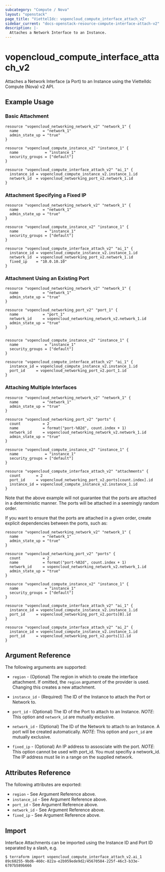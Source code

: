 ```yaml
---
subcategory: "Compute / Nova"
layout: "openstack"
page_title: "ViettelIdc: vopencloud_compute_interface_attach_v2"
sidebar_current: "docs-openstack-resource-compute-interface-attach-v2"
description: |-
  Attaches a Network Interface to an Instance.
---
```


# vopencloud\_compute\_interface\_attach\_v2

Attaches a Network Interface (a Port) to an Instance using the ViettelIdc
Compute (Nova) v2 API.

## Example Usage

### Basic Attachment

```hcl
resource "vopencloud_networking_network_v2" "network_1" {
  name           = "network_1"
  admin_state_up = "true"
}

resource "vopencloud_compute_instance_v2" "instance_1" {
  name            = "instance_1"
  security_groups = ["default"]
}

resource "vopencloud_compute_interface_attach_v2" "ai_1" {
  instance_id = vopencloud_compute_instance_v2.instance_1.id
  network_id  = vopencloud_networking_port_v2.network_1.id
}

```

### Attachment Specifying a Fixed IP

```hcl
resource "vopencloud_networking_network_v2" "network_1" {
  name           = "network_1"
  admin_state_up = "true"
}

resource "vopencloud_compute_instance_v2" "instance_1" {
  name            = "instance_1"
  security_groups = ["default"]
}

resource "vopencloud_compute_interface_attach_v2" "ai_1" {
  instance_id = vopencloud_compute_instance_v2.instance_1.id
  network_id  = vopencloud_networking_port_v2.network_1.id
  fixed_ip    = "10.0.10.10"
}

```


### Attachment Using an Existing Port

```hcl
resource "vopencloud_networking_network_v2" "network_1" {
  name           = "network_1"
  admin_state_up = "true"
}

resource "vopencloud_networking_port_v2" "port_1" {
  name           = "port_1"
  network_id     = vopencloud_networking_network_v2.network_1.id
  admin_state_up = "true"
}


resource "vopencloud_compute_instance_v2" "instance_1" {
  name            = "instance_1"
  security_groups = ["default"]
}

resource "vopencloud_compute_interface_attach_v2" "ai_1" {
  instance_id = vopencloud_compute_instance_v2.instance_1.id
  port_id     = vopencloud_networking_port_v2.port_1.id
}

```

### Attaching Multiple Interfaces

```hcl
resource "vopencloud_networking_network_v2" "network_1" {
  name           = "network_1"
  admin_state_up = "true"
}

resource "vopencloud_networking_port_v2" "ports" {
  count          = 2
  name           = format("port-%02d", count.index + 1)
  network_id     = vopencloud_networking_network_v2.network_1.id
  admin_state_up = "true"
}

resource "vopencloud_compute_instance_v2" "instance_1" {
  name            = "instance_1"
  security_groups = ["default"]
}

resource "vopencloud_compute_interface_attach_v2" "attachments" {
  count       = 2
  port_id     = vopencloud_networking_port_v2.ports[count.index].id
  instance_id = vopencloud_compute_instance_v2.instance_1.id
}
```

Note that the above example will not guarantee that the ports are attached in
a deterministic manner. The ports will be attached in a seemingly random
order.

If you want to ensure that the ports are attached in a given order, create
explicit dependencies between the ports, such as:

```hcl
resource "vopencloud_networking_network_v2" "network_1" {
  name           = "network_1"
  admin_state_up = "true"
}

resource "vopencloud_networking_port_v2" "ports" {
  count          = 2
  name           = format("port-%02d", count.index + 1)
  network_id     = vopencloud_networking_network_v2.network_1.id
  admin_state_up = "true"
}

resource "vopencloud_compute_instance_v2" "instance_1" {
  name            = "instance_1"
  security_groups = ["default"]
}

resource "vopencloud_compute_interface_attach_v2" "ai_1" {
  instance_id = vopencloud_compute_instance_v2.instance_1.id
  port_id     = vopencloud_networking_port_v2.ports[0].id
}

resource "vopencloud_compute_interface_attach_v2" "ai_2" {
  instance_id = vopencloud_compute_instance_v2.instance_1.id
  port_id     = vopencloud_networking_port_v2.ports[1].id
}
```

## Argument Reference

The following arguments are supported:

* `region` - (Optional) The region in which to create the interface attachment.
    If omitted, the `region` argument of the provider is used. Changing this
    creates a new attachment.

* `instance_id` - (Required) The ID of the Instance to attach the Port or Network to.

* `port_id` - (Optional) The ID of the Port to attach to an Instance.
   _NOTE_: This option and `network_id` are mutually exclusive.

* `network_id` - (Optional) The ID of the Network to attach to an Instance. A port will be created automatically.
   _NOTE_: This option and `port_id` are mutually exclusive.

* `fixed_ip` - (Optional) An IP address to assosciate with the port.
   _NOTE_: This option cannot be used with port_id. You must specifiy a network_id. The IP address must lie in a range on the supplied network.

## Attributes Reference

The following attributes are exported:

* `region` - See Argument Reference above.
* `instance_id` - See Argument Reference above.
* `port_id` - See Argument Reference above.
* `network_id` - See Argument Reference above.
* `fixed_ip`  - See Argument Reference above.

## Import

Interface Attachments can be imported using the Instance ID and Port ID
separated by a slash, e.g.

```
$ terraform import vopencloud_compute_interface_attach_v2.ai_1 89c60255-9bd6-460c-822a-e2b959ede9d2/45670584-225f-46c3-b33e-6707b589b666
```
